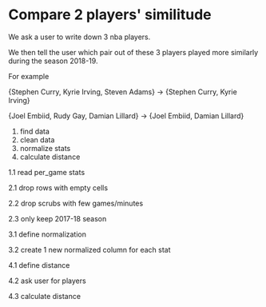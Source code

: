 # Compare 2 players' similitude

We ask a user to write down 3 nba players.

We then tell the user which pair out of these 3 players played more similarly during the season 2018-19.

For example

{Stephen Curry, Kyrie Irving, Steven Adams}     ->    {Stephen Curry, Kyrie Irving}

{Joel Embiid, Rudy Gay, Damian Lillard}         ->    {Joel Embiid, Damian Lillard}

1.    find data
2.    clean data
3.    normalize stats
4.    calculate distance

1.1   read per_game stats

2.1   drop rows with empty cells

2.2   drop scrubs with few games/minutes

2.3   only keep 2017-18 season

3.1   define normalization

3.2   create 1 new normalized column for each stat

4.1   define distance

4.2   ask user for players

4.3   calculate distance
